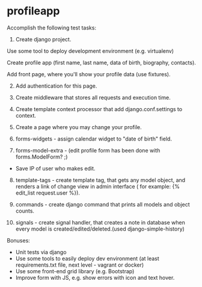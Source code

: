 # profileapp
Accomplish the following test tasks:

1. Create django project.

Use some tool to deploy development environment (e.g. virtualenv)

Create profile app (first name, last name, data of birth, biography,
contacts).

Add front page, where you'll show your profile data (use fixtures).

2. Add authentication for this page.

3. Create middleware that stores all requests and execution time.

4. Create template context processor that add django.conf.settings to
context.

5. Create a page where you may change your profile.

6. forms-widgets - assign calendar widget to "date of birth" field.

7. forms-model-extra - (edit profile form has been done with
forms.ModelForm? ;)

* Save IP of user who makes edit.

8. template-tags - create template tag, that gets any model object, and
renders a link of change view in admin interface ( for example: {% edit_list
request.user %}).

9. commands - create django command that prints all models and object
counts.

10. signals - create signal handler, that creates a note in database when
every model is created/edited/deleted.(used django-simple-history)

Bonuses:
* Unit tests via django
* Use some tools to easily deploy dev environment (at least requirements.txt file, next level - vagrant or docker)
* Use some front-end grid library (e.g. Bootstrap)
* Improve form with JS, e.g. show errors with icon and text hover.
